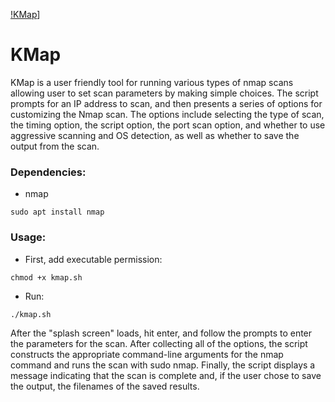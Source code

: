 [!KMap](kmap.png)]
# KMap
KMap is a user friendly tool for running various types of nmap scans allowing user to set scan parameters by making simple choices.
The script prompts for an IP address to scan, and then presents a series of options for customizing the Nmap scan. The options include selecting the type of scan, the timing option, the script option, the port scan option, and whether to use aggressive scanning and OS detection, as well as whether to save the output from the scan. 
### Dependencies:
* nmap
```
sudo apt install nmap
```
### Usage:
* First, add executable permission:
 ```
 chmod +x kmap.sh
 ```
 * Run:
 ```
 ./kmap.sh
 ```
After the "splash screen" loads, hit enter, and follow the prompts to enter the parameters for the scan.
After collecting all of the options, the script constructs the appropriate command-line arguments for the nmap command and runs the scan with sudo nmap. Finally, the script displays a message indicating that the scan is complete and, if the user chose to save the output, the filenames of the saved results.